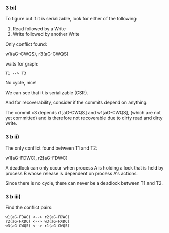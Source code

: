 ### 3 bi)

To figure out if it is serializable, look for either of the following:

1. Read followed by a Write
2. Write followed by another Write

Only conflict found:

w1(aG-CWQS), r3(aG-CWQS) 

waits for graph:

```
T1 --> T3
```

No cycle, nice!

We can see that it is serializable (CSR).

And for recoverability, consider if the commits depend on anything:

The commit c3 depends r1[aG-CWQS] and w1[aG-CWQS], (which are not yet committed) and is therefore not recoverable due to dirty read and dirty write.


### 3 b ii)

The only conflict found between T1 and T2:

w1[aG-FDWC], r2[aG-FDWC]

A deadlock can only occur when process A is holding a lock that is held by process B whose release is dependent on process A's actions.

Since there is no cycle, there can never be a deadlock between T1 and T2.

### 3 b iii)

Find the conflict pairs:

```
w1(aG-FDWC) <--> r2(aG-FDWC)
r2(aG-FXDC) <--> w3(aG-FXDC)
w3(aG-CWQS) <--> r1(aG-CWQS)
```
